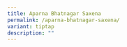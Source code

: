 ```yaml
---
title: Aparna Bhatnagar Saxena
permalink: /aparna-bhatnagar-saxena/
variant: tiptap
description: ""
---
```

<p></p>